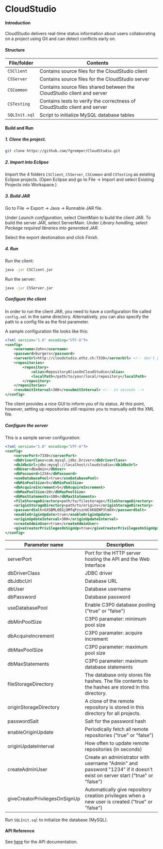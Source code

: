 # CloudStudio

#### Introduction

CloudStudio delivers real-time status information about users collaborating on a project using Git and can detect conflicts early on.

#### Structure

File/folder      | Contents
---------------- | --------------------------------
`CSClient`       | Contains source files for the CloudStudio client
`CSServer`       | Contains source files for the CloudStudio server
`CSCommon`       | Contains source files shared between the CloudStudio client and server
`CSTesting`      | Contains tests to verify the correctness of CloudStudio client and server
`SQLInit.sql`    | Script to initialize MySQL database tables

#### Build and Run

##### 1. Clone the project.

```bash
git clone https://github.com/fgremper/CloudStudio.git
```

##### 2. Import into Eclipse

Import the 4 folders `CSClient`, `CSServer`, `CSCommon` and `CSTesting` as existing Eclipse projects. (Open Eclipse and go to File → Import and select Existing Projects into Workspace.)

##### 3. Build JAR

Go to File → Export → Java → Runnable JAR file.

Under _Launch configuration_, select ClientMain to build the client JAR. To build the server JAR, select ServerMain. Under _Library handling_, select _Package required libraries into generated JAR_.

Select the export destionation and click _Finish_.

##### 4. Run

Run the client:

```bash
java -jar CSClient.jar
```

Run the server:
```bash
java -jar CSServer.jar
```

##### Configure the client

In order to run the client JAR, you need to have a configuration file called `config.xml` in the same directory. Alternatively, you can also specify the path to a config file as the first parameter.

A sample configuration file looks like this:

```xml
<?xml version="1.0" encoding="UTF-8"?>
<config>
    <username>John</username>
    <password>burgers</password>
    <serverUrl>http://cloudstudio.ethz.ch:7330</serverUrl> <!-- don't put a dash at the end -->
    <repositories>
        <repository>
            <alias>RepositoryAliasOnCloudStudio</alias>
            <localPath>/path/to/your/local/repository</localPath>
        </repository>
    </repositories>
    <resubmitInterval>300</resubmitInterval> <!-- in seconds -->
</config>
```

The client provides a nice GUI to inform you of its status. At this point, however, setting up repositories still requires you to manually edit the XML file.

##### Configure the server

This is a sample server configuration:

```xml
<?xml version="1.0" encoding="UTF-8"?>
<config>
	<serverPort>7330</serverPort>
    <dbDriverClass>com.mysql.jdbc.Driver</dbDriverClass>
    <dbJdbcUrl>jdbc:mysql://localhost/cloudstudio</dbJdbcUrl>
    <dbUser>dbadmin</dbUser>
    <dbPassword>1234</dbPassword>
    <useDatabasePool>true</useDatabasePool>
    <dbMinPoolSize>5</dbMinPoolSize>
    <dbAcquireIncrement>5</dbAcquireIncrement>
    <dbMaxPoolSize>20</dbMaxPoolSize>
    <dbMaxStatements>180</dbMaxStatements>
    <fileStorageDirectory>path/to/filestorage</fileStorageDirectory>
    <originStorageDirectory>path/to/origins</originStorageDirectory>
    <passwordSalt>GXSBML0EGjOMfqPzsznUCkK8ENP3lmOX</passwordSalt>
    <enableOriginUpdate>true</enableOriginUpdate>
    <originUpdateInterval>300</originUpdateInterval>
    <createAdminUser>true</createAdminUser>
    <giveCreatorPrivilegesOnSignUp>true</giveCreatorPrivilegesOnSignUp>
</config>
```

Parameter name                | Description
----------------------------- | --------------------------------
serverPort                    | Port for the HTTP server hosting the API and the Web Interface
dbDriverClass                 | JDBC driver
dbJdbcUrl                     | Database URL
dbUser                        | Database username
dbPassword                    | Database password
useDatabasePool               | Enable C3P0 database pooling ("true" or "false")
dbMinPoolSize                 | C3P0 paramater: minimum pool size
dbAcquireIncrement            | C3P0 paramater: acquire increment
dbMaxPoolSize                 | C3P0 parameter: maximum pool size
dbMaxStatements               | C3P0 parameter: maximum database statements
fileStorageDirectory          | The database only stores file hashes. The file contents to the hashes are stored in this directory.
originStorageDirectory        | A clone of the remote repository is stored in this directory for all projects.
passwordSalt                  | Salt for the password hash
enableOriginUpdate            | Periodically fetch all remote repositories ("true" or "false")
originUpdateInterval          | How often to update remote repositories (in seconds)
createAdminUser               | Create an administrator with username "Admin" and password "1234" if it doesn't exist on server start ("true" or "false")
giveCreatorPrivilegesOnSignUp | Automatically give repository creation privileges when a new user is created ("true" or "false")

Run `SQLInit.sql` to initialize the database (MySQL).

#### API Reference

See [here](https://github.com/fgremper/CloudStudio/blob/master/ApiReference.md) for the API documentation.
